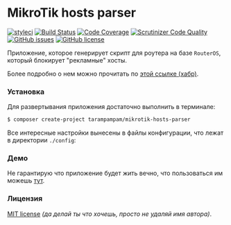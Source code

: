 # MikroTik hosts parser

[![styleci](https://styleci.io/repos/39877790/shield)](https://styleci.io/repos/39877790) [![Build Status](https://scrutinizer-ci.com/g/tarampampam/mikrotik-hosts-parser/badges/build.png?b=master)](https://scrutinizer-ci.com/g/tarampampam/mikrotik-hosts-parser/build-status/master)  [![Code Coverage](https://scrutinizer-ci.com/g/tarampampam/mikrotik-hosts-parser/badges/coverage.png?b=master)](https://scrutinizer-ci.com/g/tarampampam/mikrotik-hosts-parser/?branch=master) [![Scrutinizer Code Quality](https://scrutinizer-ci.com/g/tarampampam/mikrotik-hosts-parser/badges/quality-score.png?b=master)](https://scrutinizer-ci.com/g/tarampampam/mikrotik-hosts-parser/?branch=master)  [![GitHub issues](https://img.shields.io/github/issues/tarampampam/mikrotik-hosts-parser.svg?style=flat-square)](https://github.com/tarampampam/mikrotik-hosts-parser/issues) [![GitHub license](https://img.shields.io/badge/license-MIT-blue.svg?style=flat-square)](https://raw.githubusercontent.com/tarampampam/mikrotik-hosts-parser/master/LICENSE) 

Приложение, которое генерирует скрипт для роутера на базе `RouterOS`, который блокирует "рекламные" хосты.

Более подробно о нем можно прочитать по [этой ссылке (хабр)][habr].

### Установка

Для развертывания приложения достаточно выполнить в терминале:

```bash
$ composer create-project tarampampam/mikrotik-hosts-parser
```

Все интересные настройки вынесены в файлы конфигурации, что лежат в директории `./config`:

### Демо

Не гарантирую что приложение будет жить вечно, что пользоваться им можешь [тут][demo].

### Лицензия

[MIT license](./LICENSE) *(да делай ты что хочешь, просто не удаляй имя автора)*.

[demo]: https://stopad.kplus.pro/
[habr]: https://habrahabr.ru/post/264001/
